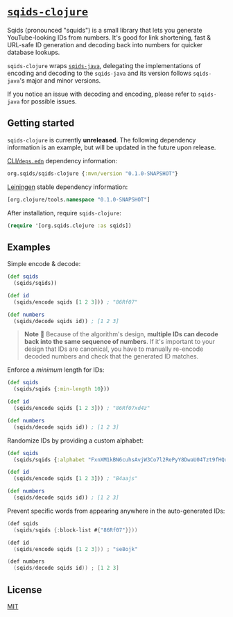 # [`sqids-clojure`](https://sqids.org/clojure)

Sqids (pronounced "squids") is a small library that lets you generate
YouTube-looking IDs from numbers. It's good for link shortening, fast &
URL-safe ID generation and decoding back into numbers for quicker database
lookups.

`sqids-clojure` wraps [`sqids-java`](https://github.com/sqids/sqids-java),
delegating the implementations of encoding and decoding to the `sqids-java` and
its version follows `sqids-java`'s major and minor versions.

If you notice an issue with decoding and encoding, please refer to `sqids-java`
for possible issues.

## Getting started

`sqids-clojure` is currently **unreleased**. The following dependency
information is an example, but will be updated in the future upon release.

[CLI/`deps.edn`](https://clojure.org/reference/deps_and_cli) dependency
information:

```clojure
org.sqids/sqids-clojure {:mvn/version "0.1.0-SNAPSHOT"}
```

[Leiningen](https://leiningen.org/) stable dependency information:

```clojure
[org.clojure/tools.namespace "0.1.0-SNAPSHOT"]
```

After installation, require `sqids-clojure`:

```clojure
(require '[org.sqids.clojure :as sqids])
```

## Examples

Simple encode & decode:

```clojure
(def sqids
  (sqids/sqids))

(def id
  (sqids/encode sqids [1 2 3])) ; "86Rf07"

(def numbers
  (sqids/decode sqids id)) ; [1 2 3]
```

> **Note**
> 🚧 Because of the algorithm's design, **multiple IDs can decode back into the
> same sequence of numbers**. If it's important to your design that IDs are
> canonical, you have to manually re-encode decoded numbers and check that the
> generated ID matches.

Enforce a _minimum_ length for IDs:

```clojure
(def sqids
  (sqids/sqids {:min-length 10}))

(def id
  (sqids/encode sqids [1 2 3])) ; "86Rf07xd4z"

(def numbers
  (sqids/decode sqids id)) ; [1 2 3]
```

Randomize IDs by providing a custom alphabet:

```clojure
(def sqids
  (sqids/sqids {:alphabet "FxnXM1kBN6cuhsAvjW3Co7l2RePyY8DwaU04Tzt9fHQrqSVKdpimLGIJOgb5ZE"}))

(def id
  (sqids/encode sqids [1 2 3])) ; "B4aajs"

(def numbers
  (sqids/decode sqids id)) ; [1 2 3]
```

Prevent specific words from appearing anywhere in the auto-generated IDs:

```java
(def sqids
  (sqids/sqids {:block-list #{"86Rf07"}}))

(def id
  (sqids/encode sqids [1 2 3])) ; "se8ojk"

(def numbers
  (sqids/decode sqids id)) ; [1 2 3]
```

## License

[MIT](LICENSE)
